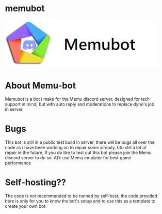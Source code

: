 # memubot
![](readmefiles/memu-bot-banner.png)

# About Memu-bot

Memubot is a bot i make for the Memu discord server, designed for tech support in mind, but with auto reply and moderations to replace dyno's job in server.

# Bugs

This bot is still in a public test build in server, there will be bugs all over the code as i have been working on to repair some already, btu still a lot of repair in the future, if you do like to test out this bot please join the Memu discord server to do so. AD: use Memu emulator for best game performance

# Self-hosting??

The code is not recommended to be runned by self-host, the code provided here is only for you to know the bot's setup and to use this as a template to create your own bot.
